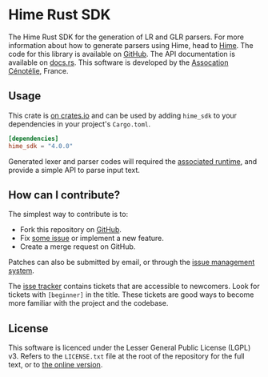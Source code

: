 # Hime Rust SDK #

The Hime Rust SDK for the generation of LR and GLR parsers.
For more information about how to generate parsers using Hime, head to [Hime](https://cenotelie.fr/projects/hime).
The code for this library is available on [GitHub](https://github.com/cenotelie/hime).
The API documentation is available on [docs.rs](https://docs.rs/hime_sdk/latest/hime_sdk/).
This software is developed by the [Assocation Cénotélie](https://cenotelie.fr/), France.

## Usage ##

This crate is [on crates.io](https://crates.io/crates/hime_sdk) and can be
used by adding `hime_sdk` to your dependencies in your project's `Cargo.toml`.

```toml
[dependencies]
hime_sdk = "4.0.0"
```

Generated lexer and parser codes will required the [associated runtime](https://crates.io/crates/hime_redist),
and provide a simple API to parse input text.

## How can I contribute? ##

The simplest way to contribute is to:

* Fork this repository on [GitHub](https://github.com/cenotelie/hime).
* Fix [some issue](https://github.com/cenotelie/hime/issues?status=new&status=open) or implement a new feature.
* Create a merge request on GitHub.

Patches can also be submitted by email, or through the [issue management system](https://github.com/cenotelie/hime/issues).

The [isse tracker](https://github.com/cenotelie/hime/issues) contains tickets that are accessible to newcomers. Look for tickets with `[beginner]` in the title. These tickets are good ways to become more familiar with the project and the codebase.

## License ##

This software is licenced under the Lesser General Public License (LGPL) v3.
Refers to the `LICENSE.txt` file at the root of the repository for the full text, or to [the online version](http://www.gnu.org/licenses/lgpl-3.0.html).